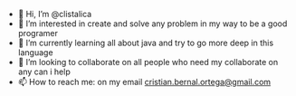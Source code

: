 - 👋 Hi, I’m @clistalica
- 👀 I’m interested in create and solve any problem in my way to be a good programer 
- 🌱 I’m currently learning all about java and try to go more deep in this language
- 💞️ I’m looking to collaborate on all people who need my collaborate on any can i help 
- 📫 How to reach me: on my email cristian.bernal.ortega@gmail.com

<!---
clistalica/clistalica is a ✨ special ✨ repository because its `README.md` (this file) appears on your GitHub profile.
You can click the Preview link to take a look at your changes.
--->
